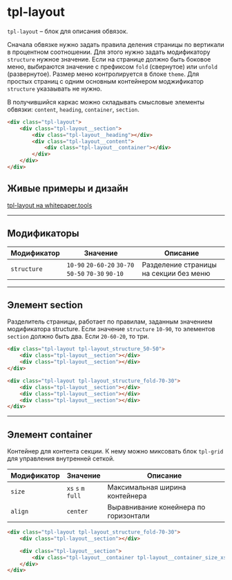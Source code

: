 # tpl-layout

`tpl-layout` – блок для описания обвязок.

Сначала обвязке нужно задать правила деления страницы по вертикали в процентном соотношении. Для этого нужно задать модификатору `structure` нужное значение. Если на странице должно быть боковое меню, выбираются значение с префиксом `fold` (свернутое) или `unfold` (развернутое). Размер меню контролируется в блоке `theme`. Для простых страниц с одним основным контейнером моджификатор `structure` указаывать не нужно.

В получившийся каркас можно складывать смысловые элементы обвязки: `content`, `heading`, `container`, `section`.

```html
<div class="tpl-layout">
    <div class="tpl-layout__section">
        <div class="tpl-layout__heading"></div>
        <div class="tpl-layout__content">
            <div class="tpl-layout__container"></div>
        </div>
    </div>
</div>
```


## Живые примеры и дизайн

[tpl-layout на whitepaper.tools](http://whitepaper.tools/doc.html#/layout-outer)

___


## Модификаторы

Модификатор | Значение                                           | Описание
----------- | -------------------------------------------------- | --------------------------------------
`structure` | `10-90` `20-60-20` `30-70` `50-50` `70-30` `90-10` | Разделение страницы на секции без меню

___


## Элемент section

Разделитель страницы, работает по правилам, заданным значением модификатора structure.
Если значение `structure` `10-90`, то элементов `section` должно быть два. Если `20-60-20`, то три.

```html
<div class="tpl-layout tpl-layout_structure_50-50">
    <div class="tpl-layout__section"></div>
    <div class="tpl-layout__section"></div>
</div>
```

```html
<div class="tpl-layout tpl-layout_structure_fold-70-30">
    <div class="tpl-layout__section"></div>
    <div class="tpl-layout__section"></div>
    <div class="tpl-layout__section"></div>
</div>
```

___


## Элемент container

Контейнер для контента секции. К нему можно миксовать блок  `tpl-grid` для управления внутренней сеткой.

Модификатор | Значение          | Описание
----------- | ----------------- | -------------------------------------
`size`        | `xs` `s` `m` `full` | Максимальная ширина контейнера
`align`       | `center`            | Выравнивание конейнера по горизонтали

```html
<div class="tpl-layout tpl-layout_structure_fold-70-30">
    <div class="tpl-layout__section"></div>

    <div class="tpl-layout__section">
        <div class="tpl-layout__container tpl-layout__container_size_xs">Контейнер</div>
    </div>
</div>
```
